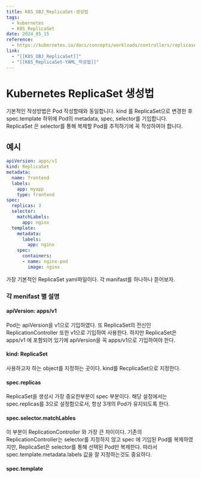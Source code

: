 ```yaml
---
title: K8S_OBJ_ReplicaSet-생성법
tags:
  - kubernetes
  - K8S_ReplicaSet
date: 2024_05_15
reference:
  - https://kubernetes.io/docs/concepts/workloads/controllers/replicaset/
link:
  - "[[K8S_OBJ_ReplicaSet]]"
  - "[[K8S_ReplicaSet-YAML_작성법]]"
---
```

# Kubernetes ReplicaSet 생성법

기본적인 작성방법은 Pod 작성할때와 동일합니다. kind 를 ReplicaSet으로 변경한 후 spec.template 하위에 Pod의 metadata, spec, selector를 기입합니다. ReplicaSet 은 selector를 통해 복제할 Pod를 추적하기에 꼭 작성하여야 합니다.

## 예시

```yaml
apiVersion: apps/v1
kind: ReplicaSet
metadata:
  name: frontend
  labels:
    app: myapp
    type: frontend
spec:
  replicas: 3
  selector:
    matchLabels:
      app: nginx
  template:
    metadata:
      labels:
        app: nginx
    spec:
      containers:
      - name: nginx-pod
        image: nginx
```

가장 기본적인 ReplicaSet yaml파일이다. 각 manifast를 하나하나 뜯어보자.

### 각 menifast 별 설명

#### apiVersion: apps/v1
Pod는 apiVersion을 v1으로 기입하였다. 또 ReplicaSet의 전신인 ReplicationController 또한 v1으로 기입하여 사용한다. 하지만 ReplicaSet은 apps/v1 에 포함되어 있기에 apiVersion을 꼭 apps/v1으로 기입하여야 한다.
#### kind: ReplicaSet
사용하고자 하는 object를 지정하는 곳이다. kind를 RecplicaSet으로 지정한다.
#### spec.replicas
ReplicaSet을 생성시 가장 중요한부분이 spec 부분이다. 해당 설정에서는 spec.replicas를 3으로 설정함으로서, 항상 3개의 Pod가 유지되도록 한다.
#### spec.selector.matchLables
이 부분이 ReplicationController 와 가장 큰 차이이다. 기존의 ReplicationController는 selector를 지정하지 않고 spec 에 기입된 Pod를 복제하였지만, ReplicaSet은 selector를 통해 선택된 Pod만 복제한다. 따라서 spec.template.metadata.labels 값을 잘 지정하는것도 중요하다.
#### spec.template




